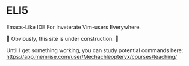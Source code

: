 # ELI5
Emacs-Like IDE For Inveterate Vim-users Everywhere.

 
🚧 Obviously, this site is under construction. 🚧

Until I get something working, you can study potential commands here:
https://app.memrise.com/user/Mechachleopteryx/courses/teaching/
